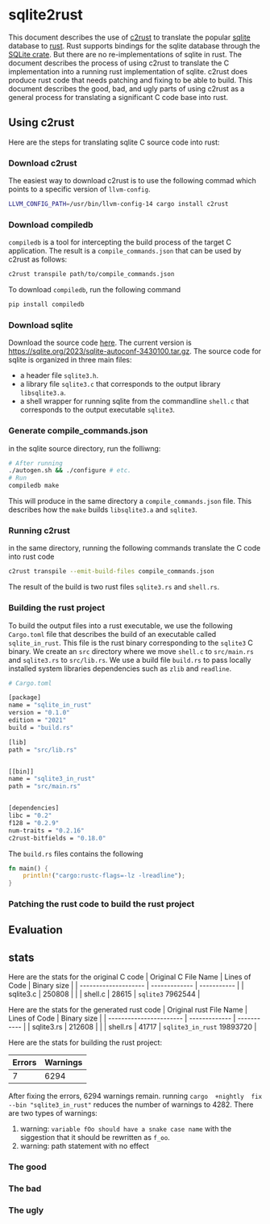 # sqlite2rust

This document describes the use of [c2rust](https://github.com/immunant/c2rust) to translate the popular [sqlite](https://sqlite.org/) database to [rust](https://www.rust-lang.org/). Rust supports bindings for the sqlite database through the [SQLite crate](https://crates.io/crates/sqlite). But there are no re-implementations of sqlite in rust. The document describes the process of using c2rust to translate the C implementation into a running rust implementation of sqlite. c2rust does produce rust code that needs patching and fixing to be able to build. This document describes the good, bad, and ugly parts of using c2rust as a general process for translating a significant C code base into rust.

## Using c2rust
Here are the steps for translating sqlite C source code into rust:

### Download c2rust

The easiest way to download c2rust is to use the following commad which points to a specific version of `llvm-config`.

```bash
LLVM_CONFIG_PATH=/usr/bin/llvm-config-14 cargo install c2rust
```
### Download compiledb

`compiledb` is a tool for intercepting the build process of the target C application. The result is a `compile_commands.json` that can be used by c2rust as follows:

```bash
c2rust transpile path/to/compile_commands.json
```

To download `compiledb`, run the following command
```bash
pip install compiledb
```

### Download sqlite
Download the source code [here](https://sqlite.org/download.html). The current version is https://sqlite.org/2023/sqlite-autoconf-3430100.tar.gz.
The source code for sqlite is organized in three main files:

* a header file `sqlite3.h`.
* a library file `sqlite3.c` that corresponds to the output library `libsqlite3.a`.
* a shell wrapper for running sqlite from the commandline `shell.c` that corresponds to the output executable `sqlite3`.

### Generate compile_commands.json

in the sqlite source directory, run the folliwng:

```bash
# After running
./autogen.sh && ./configure # etc.
# Run
compiledb make
```

This will produce in the same directory a `compile_commands.json` file. This describes how the `make` builds `libsqlite3.a` and `sqlite3`.

### Running c2rust

in the same directory, running the following commands translate the C code into rust code

```bash
c2rust transpile --emit-build-files compile_commands.json
```

The result of the build is two rust files `sqlite3.rs` and `shell.rs`.

### Building the rust project

To build the output files into a rust executable, we use the following `Cargo.toml` file that describes the build of an executable called `sqlite_in_rust`. This file is the rust binary corresponding to the `sqlite3` C binary. We create an `src` directory where we move `shell.c` to `src/main.rs` and `sqlite3.rs` to `src/lib.rs`.
We use a build file `build.rs` to pass locally installed system libraries dependencies such as `zlib` and `readline`.

```bash
# Cargo.toml

[package]
name = "sqlite_in_rust"
version = "0.1.0"
edition = "2021"
build = "build.rs"

[lib]
path = "src/lib.rs"


[[bin]]
name = "sqlite3_in_rust"
path = "src/main.rs"


[dependencies]
libc = "0.2"
f128 = "0.2.9"
num-traits = "0.2.16"
c2rust-bitfields = "0.18.0"

```

The `build.rs` files contains the following

```rust
fn main() {
    println!("cargo:rustc-flags=-lz -lreadline");
}
```

### Patching the rust code to build the rust project

## Evaluation

## stats

Here are the stats for the original C code
| Original C File Name | Lines of Code | Binary size |
| -------------------- | ------------- | ----------- |
| sqlite3.c            | 250808        |             |
| shell.c              | 28615         | `sqlite3` 7962544     |

Here are the stats for the generated rust code
| Original rust File Name | Lines of Code | Binary size |
| ----------------------- | ------------- | ----------- |
| sqlite3.rs              | 212608        |             |
| shell.rs                | 41717         | `sqlite3_in_rust` 19893720    |

Here are the stats for building the rust project:

| Errors | Warnings |
| ------ | -------- |
| 7      | 6294     |

After fixing the errors, 6294 warnings remain. running `cargo  +nightly  fix --bin "sqlite3_in_rust"` reduces the number of warnings to 4282. There are two types of warnings:
1. warning: `variable fOo should have a snake case name` with the siggestion that it should be rewritten as `f_oo`.
2. warning: path statement with no effect



### The good

### The bad

### The ugly


